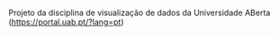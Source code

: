 Projeto da disciplina de visualização de dados da Universidade ABerta (https://portal.uab.pt/?lang=pt)

